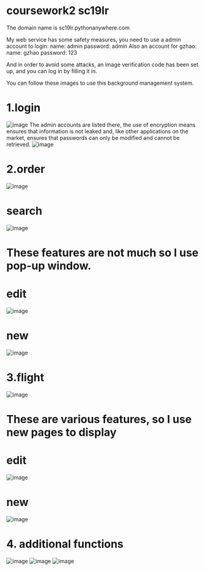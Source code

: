 # coursework2 sc19lr

The domain name is sc19lr.pythonanywhere.com

My web service has some safety measures, you need to use a admin account to login:
    name: admin
    password: admin
Also an account for gzhao:
    name: gzhao
    password: 123

And in order to avoid some attacks, an image verification code has been set up, and you can log in by filling it in.

You can follow these images to use this background management system.

# 1.login
![image](https://github.com/frankRenlf/Web_Services_Data/assets/89248496/0c7c81b2-aaa8-4747-870d-3143faff6997)
The admin accounts are listed there, the use of encryption means ensures that information is not leaked and, like other applications on the market, ensures that passwords can only be modified and cannot be retrieved.
![image](https://github.com/frankRenlf/Web_Services_Data/assets/89248496/18fba89e-2051-40cc-a2c5-d39653174c2b)

# 2.order
![image](https://github.com/frankRenlf/Web_Services_Data/assets/89248496/ffd5ebd7-63e5-4ac7-b377-0352d3439e27)
# search
![image](https://github.com/frankRenlf/Web_Services_Data/assets/89248496/57685fe6-a65f-4e58-8ecc-ae5a1f836b9a)

# These features are not  much so I use pop-up window.
# edit
![image](https://github.com/frankRenlf/Web_Services_Data/assets/89248496/69e6a0af-9707-4931-b400-d1c5f8ba2aa2)
# new
![image](https://github.com/frankRenlf/Web_Services_Data/assets/89248496/916e73a4-5dc2-41f1-8dc8-63624c17ca68)

# 3.flight
![image](https://github.com/frankRenlf/Web_Services_Data/assets/89248496/21aee577-6b4a-4d50-baab-be23d21bb7af)
# These are various features, so I use new pages to display
# edit
![image](https://github.com/frankRenlf/Web_Services_Data/assets/89248496/98f4aba7-4b32-4948-9b8b-b3054409a8cd)
# new
![image](https://github.com/frankRenlf/Web_Services_Data/assets/89248496/f044caf3-1fd1-42a9-842c-fb9de813df8e)

# 4. additional functions
![image](https://github.com/frankRenlf/Web_Services_Data/assets/89248496/68ca0011-fcab-4294-aead-668d142b0376)
![image](https://github.com/frankRenlf/Web_Services_Data/assets/89248496/9a86eb5c-e1d5-44e2-a8c0-9b015a365030)
![image](https://github.com/frankRenlf/Web_Services_Data/assets/89248496/d63cadd4-35fd-44ad-b48b-fec1c82e3756)

